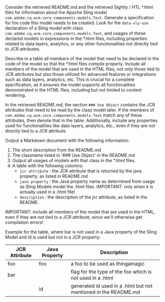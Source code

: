 <!-- AIGenVersion(1.2) -->
Consider the retrieved README.md and the retrieved Sightly / HTL *.html files for information about the Apache Sling
model `com.adobe.cq.wcm.core.components.models.Text`. Generate a specification for the code this model needs to be
created. Look for the `data-sly-use` declaration of a Sling model with
class `com.adobe.cq.wcm.core.components.models.Text`, and usages of these declared models in expressions in the *.html
files, including properties related to data layers, analytics, or any other functionalities not directly tied to JCR
attributes.

Describe in a table all members of the model that need to be declared in the code of the model so that the *.html
files compile properly. Include all members of the model that are used in the HTML files, not only those
tied to JCR attributes but also those utilized for advanced features or integrations such as data layers, analytics,
etc. This is crucial for a complete specification, as it ensures the model supports all functionalities demonstrated in
the HTML files, including but not limited to content rendering.

In the retrieved README.md, the section `### Use Object` contains the JCR attributes that need to be read by the class
model later. If the members of `com.adobe.cq.wcm.core.components.models.Text` match any of these attributes, then denote
that in the table. Additionally, include any properties used for functionalities like data layers, analytics, etc., even
if they are not directly tied to a JCR attribute.

Output a Markdown document with the following information:

1. The short description from the README.md
2. The classname listed in '### Use Object' in the README.md
3. Output all usages of models with that class in the *.html files.
4. A table with the following columns:
    - `jcr attribute` : the JCR attribute that is returned by the java property, as listed in README.md
    - `java property` : the Java property name as determined from usage as Sling Models model the .html files.
      IMPORTANT: only when it is actually used in a .html file!
    - `description` : the description of the jcr attribute, as listed in the README.

IMPORTANT: include all members of the model that are used in the HTML, even if they are not tied to a JCR attribute,
since we'll otherwise get compilation errors!

Example for the table, where bar is not used in a Java property of the Sling Model and id is used but not in a JCR
property:

| JCR Attribute | Java Property | Description                                                     |
|---------------|---------------|-----------------------------------------------------------------|
| foo           | foo           | a foo to be used as thingamagic                                 |
| bar           |               | flag for the type of the foo which is not used in a .html       |
|               | id            | generated id used in a .html but not mentioned in the README.md |
